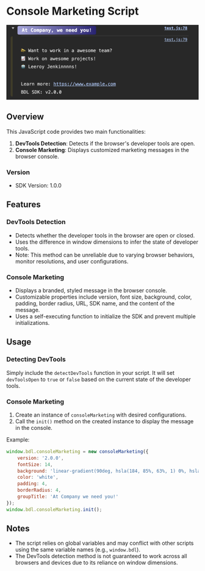 # Console Marketing Script

![Screenshot](screeny.png "Screenshot")

## Overview
This JavaScript code provides two main functionalities:
1. **DevTools Detection**: Detects if the browser's developer tools are open.
2. **Console Marketing**: Displays customized marketing messages in the browser console.

### Version
- SDK Version: 1.0.0

## Features

### DevTools Detection
- Detects whether the developer tools in the browser are open or closed.
- Uses the difference in window dimensions to infer the state of developer tools.
- Note: This method can be unreliable due to varying browser behaviors, monitor resolutions, and user configurations.

### Console Marketing
- Displays a branded, styled message in the browser console.
- Customizable properties include version, font size, background, color, padding, border radius, URL, SDK name, and the content of the message.
- Uses a self-executing function to initialize the SDK and prevent multiple initializations.

## Usage

### Detecting DevTools
Simply include the `detectDevTools` function in your script. It will set `devToolsOpen` to `true` or `false` based on the current state of the developer tools.

### Console Marketing
1. Create an instance of `consoleMarketing` with desired configurations.
2. Call the `init()` method on the created instance to display the message in the console.

Example:
```javascript
window.bdl.consoleMarketing = new consoleMarketing({
    version: '2.0.0',
    fontSize: 14,
    background: 'linear-gradient(90deg, hsla(184, 85%, 63%, 1) 0%, hsla(240, 46%, 76%, 1) 0%, hsla(245, 54%, 30%, 1) 100%);',
    color: 'white',
    padding: 4,
    borderRadius: 4,
    groupTitle: 'At Company we need you!'
});
window.bdl.consoleMarketing.init();
```

## Notes
- The script relies on global variables and may conflict with other scripts using the same variable names (e.g., `window.bdl`).
- The DevTools detection method is not guaranteed to work across all browsers and devices due to its reliance on window dimensions.
